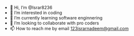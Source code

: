 - 👋 Hi, I’m @Israr8236
- 👀 I’m interested in coding
- 🌱 I’m currently learning software enginnering 
- 💞️ I’m looking to collaborate with pro coders 
- 📫 How to reach me by email 123israrnadeem@gmail.com 

<!---
Israr8236/Israr8236 is a ✨ special ✨ repository because its `README.md` (this file) appears on your GitHub profile.
You can click the Preview link to take a look at your changes.
--->
